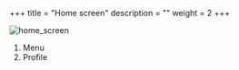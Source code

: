 +++
title = "Home screen"
description = ""
weight = 2
+++

 ![home_screen](https://agrofims.github.io/helpdocs/images/homescreen.png)

1. Menu
2. Profile